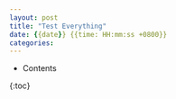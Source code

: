 ```yaml
---
layout: post
title: "Test Everything"
date: {{date}} {{time: HH:mm:ss +0800}}
categories:
---
```


- Contents

{:toc}

# 